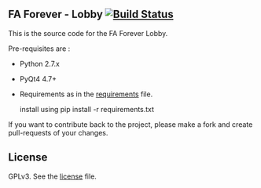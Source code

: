 FA Forever - Lobby [![Build Status](https://travis-ci.org/FAForever/lobby.svg)](https://travis-ci.org/FAForever/lobby)
------------------

This is the source code for the FA Forever Lobby.

Pre-requisites are :

- Python 2.7.x
- PyQt4 4.7+
- Requirements as in the [requirements](requirements.txt) file.

    install using pip install -r requirements.txt

If you want to contribute back to the project, please make a fork and create
pull-requests of your changes.

License
-------

GPLv3. See the [license](license.txt) file.
